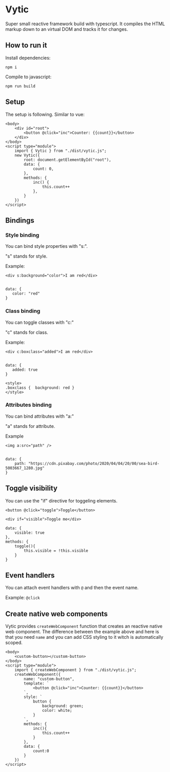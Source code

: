 # Vytic

Super small reactive framework build with typescript. It compiles the HTML markup down to an virtual DOM and tracks it for changes.

## How to run it

Install dependencies:

`npm i`

Compile to javascript:

`npm run build`

## Setup

The setup is following. Similar to vue:

    <body>
        <div id="root">
            <button @click="inc">Counter: {{count}}</button>
        </div>
    </body>
    <script type="module">
        import { Vytic } from "./dist/vytic.js";
        new Vytic({
            root: document.getElementById("root"),
            data: {
                count: 0,
            },
            methods: {
                inc() {
                    this.count++
                },
            }
        })
    </script>

## Bindings

### Style binding

You can bind style properties with "s:".

"s" stands for style.

Example:

    <div s:background="color">I am red</div>


    data: {
       color: "red"
    }

### Class binding

You can toggle classes with "c:"

"c" stands for class.

Example:

    <div c:boxclass="added">I am red</div>


    data: {
       added: true
    }

    <style>
    .boxclass {  background: red }
    </style>

### Attributes binding

You can bind attributes with "a:"

"a" stands for attribute.

Example

    <img a:src="path" />


    data: {
        path: "https://cdn.pixabay.com/photo/2020/04/04/20/00/sea-bird-5003667_1280.jpg"
    }

## Toggle visibility

You can use the "if" directive for toggeling elements.

    <button @click="toggle">Toggle</button>

    <div if="visible">Toggle me</div>

    data: {
        visible: true
    },
    methods: {
        toggle(){
            this.visible = !this.visible
        }
    }

## Event handlers

You can attach event handlers with `@` and then the event name.

Example: `@click`


## Create native web components

Vytic provides `createWebComponent` function that creates an reactive native web component.
The difference between the example above and here is that you need `name` and you can add CSS styling to it witch is automatically scoped.

    <body>
        <custom-button></custom-button>
    </body>
    <script type="module">
        import { createWebComponent } from "./dist/vytic.js";
        createWebComponent({
            name: "custom-button",
            template: `
                <button @click="inc">Counter: {{count}}</button>
            `,
            style: `
                button {
                    background: green;
                    color: white;
                }
            `,
            methods: {
                inc(){
                    this.count++
                }
            },
            data: {
                count:0
            }
        })
    </script>
